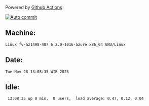 Powered by [Github Actions](https://github.com/features/actions)

[![Auto commit](https://github.com/hiage/workstation/workflows/Auto%20commit/badge.svg)](https://github.com/hiage/workstation/actions?query=workflow%3A%22Auto+commit%22)

## Machine:
```
Linux fv-az1498-487 6.2.0-1016-azure x86_64 GNU/Linux
```
## Date:
```
Tue Nov 28 13:08:35 WIB 2023
```
## Idle:
```
 13:08:35 up 0 min,  0 users,  load average: 0.47, 0.12, 0.04
```
